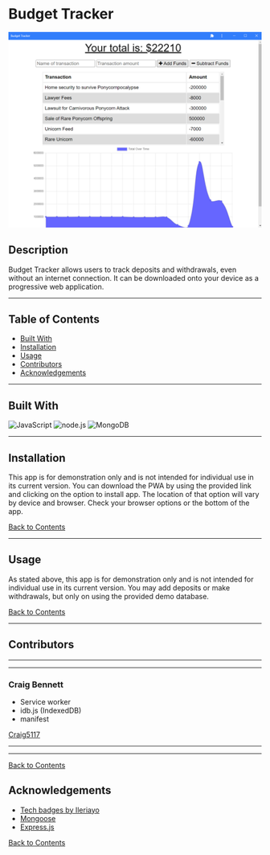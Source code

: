 # Budget Tracker

![Screenshot of Budget Tracker](./screenshots/screenshot-1.png)
## Description 

Budget Tracker allows users to track deposits and withdrawals, even without an internet connection. It can be downloaded onto your device as a progressive web application.

---

## Table of Contents 

- [Built With](#built-with)
- [Installation](#installation)
- [Usage](#usage)
- [Contributors](#contributors)
- [Acknowledgements](#acknowledgements)

---

## Built With

![JavaScript](https://img.shields.io/badge/javascript%20-%23323330.svg?&style=for-the-badge&logo=javascript&logoColor=%23F7DF1E)
![node.js](https://img.shields.io/badge/node.js%20-%2343853D.svg?&style=for-the-badge&logo=node.js&logoColor=white)
![MongoDB](https://img.shields.io/badge/MongoDB-%234ea94b.svg?&style=for-the-badge&logo=mongodb&logoColor=white)

---

## Installation

This app is for demonstration only and is not intended for individual use in its current version. You can download the PWA by using the provided link and clicking on the option to install app. The location of that option will vary by device and browser. Check your browser options or the bottom of the app. 

[Back to Contents](#table-of-contents)

---

## Usage

As stated above, this app is for demonstration only and is not intended for individual use in its current version. You may add deposits or make withdrawals, but only on using the provided demo database.

[Back to Contents](#table-of-contents)
  
---

## Contributors

---
---
    
### Craig Bennett

- Service worker
- idb.js (IndexedDB)
- manifest

[Craig5117](https://github.com/Craig5117)

---
---

[Back to Contents](#table-of-contents)

## Acknowledgements

- [Tech badges by Ileriayo](https://github.com/Ileriayo/markdown-badges)
- [Mongoose](https://mongoosejs.com/)
- [Express.js](https://www.npmjs.com/package/express)


[Back to Contents](#table-of-contents)
